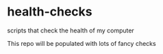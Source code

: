 # health-checks
scripts that check the health of my computer

This repo will be populated with lots of fancy checks
